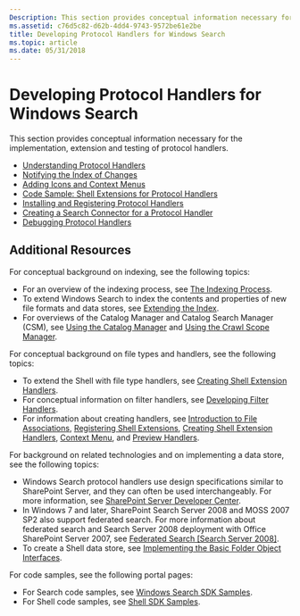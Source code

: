 ```yaml
---
Description: This section provides conceptual information necessary for the implementation, extension and testing of protocol handlers.
ms.assetid: c76d5c82-d62b-4dd4-9743-9572be61e2be
title: Developing Protocol Handlers for Windows Search
ms.topic: article
ms.date: 05/31/2018
---
```


# Developing Protocol Handlers for Windows Search

This section provides conceptual information necessary for the implementation, extension and testing of protocol handlers.

-   [Understanding Protocol Handlers](-search-3x-wds-extidx-prot-implementing.md)
-   [Notifying the Index of Changes](-search-3x-wds-notifyingofchanges.md)
-   [Adding Icons and Context Menus](-search-3x-wds-ph-ui-extensions.md)
-   [Code Sample: Shell Extensions for Protocol Handlers](-search-3x-wds-ph-ui-samplecode.md)
-   [Installing and Registering Protocol Handlers](-search-3x-wds-ph-install-registration.md)
-   [Creating a Search Connector for a Protocol Handler](-search-3x-wds-ph-search-connector.md)
-   [Debugging Protocol Handlers](-search-ws-protocolhandlertesting.md)

## Additional Resources

For conceptual background on indexing, see the following topics:

-   For an overview of the indexing process, see [The Indexing Process](-search-indexing-process-overview.md).
-   To extend Windows Search to index the contents and properties of new file formats and data stores, see [Extending the Index](-search-3x-wds-extidx-overview.md).
-   For overviews of the Catalog Manager and Catalog Search Manager (CSM), see [Using the Catalog Manager](-search-3x-wds-mngidx-catalog-manager.md) and [Using the Crawl Scope Manager](-search-3x-wds-extidx-csm.md).

For conceptual background on file types and handlers, see the following topics:

-   To extend the Shell with file type handlers, see [Creating Shell Extension Handlers](../shell/handlers.md).
-   For conceptual information on filter handlers, see [Developing Filter Handlers](-search-ifilter-conceptual.md).
-   For information about creating handlers, see [Introduction to File Associations](../shell/fa-intro.md), [Registering Shell Extensions](../shell/reg-shell-exts.md), [Creating Shell Extension Handlers](../shell/handlers.md), [Context Menu](/previous-versions/windows/desktop/legacy/cc144169(v=vs.85)), and [Preview Handlers](../shell/preview-handlers.md).

For background on related technologies and on implementing a data store, see the following topics:

-   Windows Search protocol handlers use design specifications similar to SharePoint Server, and they can often be used interchangeably. For more information, see [SharePoint Server Developer Center](https://developer.microsoft.com/office/docs).
-   In Windows 7 and later, SharePoint Search Server 2008 and MOSS 2007 SP2 also support federated search. For more information about federated search and Search Server 2008 deployment with Office SharePoint Server 2007, see [Federated Search \[Search Server 2008\]](/previous-versions/office/bb931109(v=office.14)).
-   To create a Shell data store, see [Implementing the Basic Folder Object Interfaces](/previous-versions/windows/desktop/legacy/cc144093(v=vs.85)).

For code samples, see the following portal pages:

-   For Search code samples, see [Windows Search SDK Samples](https://www.microsoft.com/downloads/details.aspx?FamilyID=645300AE-5E7A-4CE7-95F0-49793F8F76E8).
-   For Shell code samples, see [Shell SDK Samples](/previous-versions/windows/desktop/legacy/dd940376(v=vs.85)).

 

 